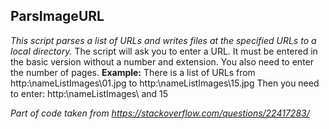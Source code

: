 ## ParsImageURL ##
*This script parses a list of URLs and writes files at the specified URLs to a local directory.*
The script will ask you to enter a URL. It must be entered in the basic version without a number and extension. You also need to enter the number of pages.
**Example:** There is a list of URLs from http:\\nameListImages\01.jpg to http:\\nameListImages\15.jpg
Then you need to enter: http:\\nameListImages\ and 15

*Part of code taken from https://stackoverflow.com/questions/22417283/*
